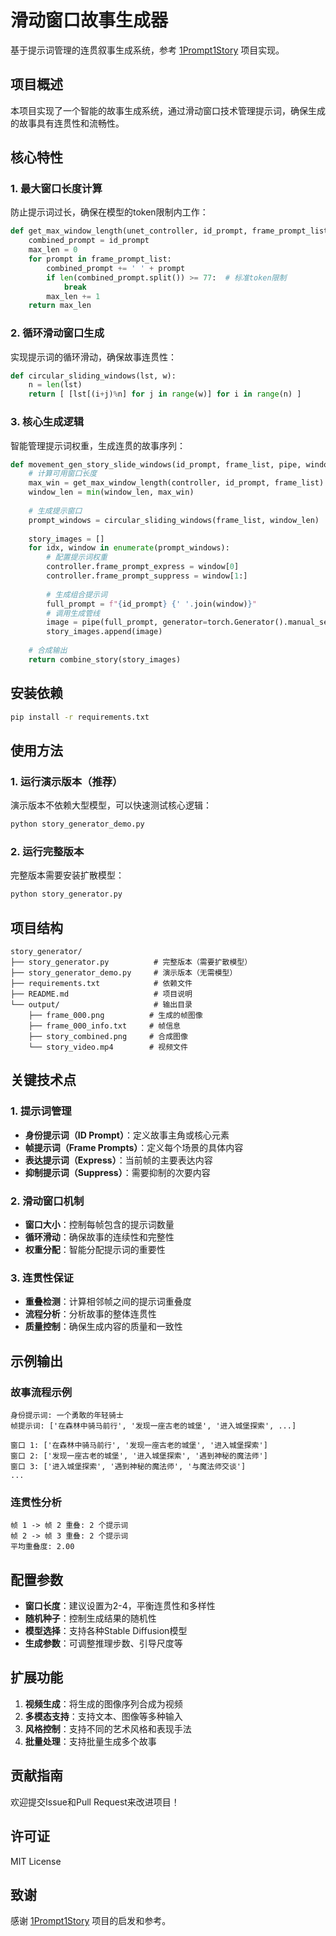 # 滑动窗口故事生成器

基于提示词管理的连贯叙事生成系统，参考 [1Prompt1Story](https://github.com/byliutao/1Prompt1Story) 项目实现。

## 项目概述

本项目实现了一个智能的故事生成系统，通过滑动窗口技术管理提示词，确保生成的故事具有连贯性和流畅性。

## 核心特性

### 1. 最大窗口长度计算
防止提示词过长，确保在模型的token限制内工作：
```python
def get_max_window_length(unet_controller, id_prompt, frame_prompt_list):
    combined_prompt = id_prompt
    max_len = 0
    for prompt in frame_prompt_list:
        combined_prompt += ' ' + prompt
        if len(combined_prompt.split()) >= 77:  # 标准token限制
            break
        max_len += 1
    return max_len
```

### 2. 循环滑动窗口生成
实现提示词的循环滑动，确保故事连贯性：
```python
def circular_sliding_windows(lst, w):
    n = len(lst)
    return [ [lst[(i+j)%n] for j in range(w)] for i in range(n) ]
```

### 3. 核心生成逻辑
智能管理提示词权重，生成连贯的故事序列：
```python
def movement_gen_story_slide_windows(id_prompt, frame_list, pipe, window_len, seed, controller, save_dir):
    # 计算可用窗口长度
    max_win = get_max_window_length(controller, id_prompt, frame_list)
    window_len = min(window_len, max_win)
    
    # 生成提示窗口
    prompt_windows = circular_sliding_windows(frame_list, window_len)
    
    story_images = []
    for idx, window in enumerate(prompt_windows):
        # 配置提示词权重
        controller.frame_prompt_express = window[0]
        controller.frame_prompt_suppress = window[1:]
        
        # 生成组合提示词
        full_prompt = f"{id_prompt} {' '.join(window)}"
        # 调用生成管线
        image = pipe(full_prompt, generator=torch.Generator().manual_seed(seed)).images[0]
        story_images.append(image)
    
    # 合成输出
    return combine_story(story_images)
```

## 安装依赖

```bash
pip install -r requirements.txt
```

## 使用方法

### 1. 运行演示版本（推荐）
演示版本不依赖大型模型，可以快速测试核心逻辑：

```bash
python story_generator_demo.py
```

### 2. 运行完整版本
完整版本需要安装扩散模型：

```bash
python story_generator.py
```

## 项目结构

```
story_generator/
├── story_generator.py          # 完整版本（需要扩散模型）
├── story_generator_demo.py     # 演示版本（无需模型）
├── requirements.txt            # 依赖文件
├── README.md                   # 项目说明
└── output/                     # 输出目录
    ├── frame_000.png          # 生成的帧图像
    ├── frame_000_info.txt     # 帧信息
    ├── story_combined.png     # 合成图像
    └── story_video.mp4        # 视频文件
```

## 关键技术点

### 1. 提示词管理
- **身份提示词（ID Prompt）**：定义故事主角或核心元素
- **帧提示词（Frame Prompts）**：定义每个场景的具体内容
- **表达提示词（Express）**：当前帧的主要表达内容
- **抑制提示词（Suppress）**：需要抑制的次要内容

### 2. 滑动窗口机制
- **窗口大小**：控制每帧包含的提示词数量
- **循环滑动**：确保故事的连续性和完整性
- **权重分配**：智能分配提示词的重要性

### 3. 连贯性保证
- **重叠检测**：计算相邻帧之间的提示词重叠度
- **流程分析**：分析故事的整体连贯性
- **质量控制**：确保生成内容的质量和一致性

## 示例输出

### 故事流程示例
```
身份提示词: 一个勇敢的年轻骑士
帧提示词: ['在森林中骑马前行', '发现一座古老的城堡', '进入城堡探索', ...]

窗口 1: ['在森林中骑马前行', '发现一座古老的城堡', '进入城堡探索']
窗口 2: ['发现一座古老的城堡', '进入城堡探索', '遇到神秘的魔法师']
窗口 3: ['进入城堡探索', '遇到神秘的魔法师', '与魔法师交谈']
...
```

### 连贯性分析
```
帧 1 -> 帧 2 重叠: 2 个提示词
帧 2 -> 帧 3 重叠: 2 个提示词
平均重叠度: 2.00
```

## 配置参数

- **窗口长度**：建议设置为2-4，平衡连贯性和多样性
- **随机种子**：控制生成结果的随机性
- **模型选择**：支持各种Stable Diffusion模型
- **生成参数**：可调整推理步数、引导尺度等

## 扩展功能

1. **视频生成**：将生成的图像序列合成为视频
2. **多模态支持**：支持文本、图像等多种输入
3. **风格控制**：支持不同的艺术风格和表现手法
4. **批量处理**：支持批量生成多个故事

## 贡献指南

欢迎提交Issue和Pull Request来改进项目！

## 许可证

MIT License

## 致谢

感谢 [1Prompt1Story](https://github.com/byliutao/1Prompt1Story) 项目的启发和参考。 